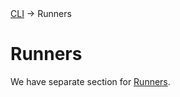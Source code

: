 <div class="breadcrumbs">
    <a href="/administration-guide/runners">CLI</a>
    → Runners
</div>

# Runners

We have separate section for [Runners](./runners.md).